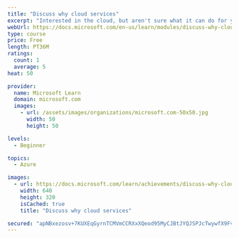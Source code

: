 ```yaml
---
title: "Discuss why cloud services"
excerpt: "Interested in the cloud, but aren't sure what it can do for you? Come explore cloud concepts, the benefits of cloud computing in Azure, and learn how Azure can save you time and money."
webUrl: https://docs.microsoft.com/en-us/learn/modules/discuss-why-cloud-services/
type: course
price: Free
length: PT36M
ratings:
  count: 1
  average: 5
heat: 50

provider:
  name: Microsoft Learn
  domain: microsoft.com
  images:
    - url: /assets/images/organizations/microsoft.com-50x50.jpg
      width: 50
      height: 50

levels:
  - Beginner

topics:
  - Azure

images:
  - url: https://docs.microsoft.com/learn/achievements/discuss-why-cloud-services-social.png
    width: 640
    height: 320
    isCached: true
    title: "Discuss why cloud services"

secured: "apNBxezosv+7KUXEqGyrnTCMVmCCRXxXQeod95MyCJBtJYQJSPJcTwywfX9FvFdYShpDrAuJbguFSWWJiGChANbDAZmS8WPCN97gYtFbMOQM5MsXzG47MOMvJX/KrvnJDGX60PuXVOWnRu1BGlXyHM7Kmt6xS5NVFKdNMvmf+Uz42kdOZ7IklhssM4jYNFdJPd0CRhsdrIFTsSTwYIcgy3VUfCUAYx/EP2lvQhutFGkDb5u0TWtPvtCJsOYbkBDhlsFAhc63Cv5+opUMy4fx5Xqyn2m48NPrThL7XZ90FCVZUVT4+gDUAt6wtgR3SayLUtMzKzgwJhvvicOKfEbj4XACGllznZafi/EEvDJHOIA=;6nKKATdMyNbPsFKDk/m43g=="
---
```


